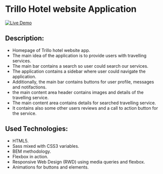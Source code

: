 # Trillo Hotel website Application

[![Live Demo](https://img.shields.io/badge/Live%20Demo-Click%20Here-brightgreen)](https://youssef-abutaleb.github.io/Trillo-Hotel)

## Description:
- Homepage of Trillo hotel website app.
- The main idea of the application is to provide users with travelling services.
- The main bar contains a search so user could search our services.
- The application contains a sidebar where user could navigate the application.
- Additionally, the main bar contains buttons for user profile, messages and notifactions.
- the main content area header contains images and details of the travelling service.
- The main content area contains details for searched travelling service.
- It contains also some other users reviews and a call to action button for the service.


## Used Technologies:
- HTML5.
- Sass mixed with CSS3 variables. 
- BEM methodology.
- Flexbox in action.
- Responsive Web Design (RWD) using media queries and flexbox.
- Animations for buttons and elements.
